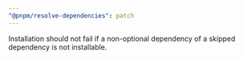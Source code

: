 ```yaml
---
"@pnpm/resolve-dependencies": patch
---
```


Installation should not fail if a non-optional dependency of a skipped dependency is not installable.
